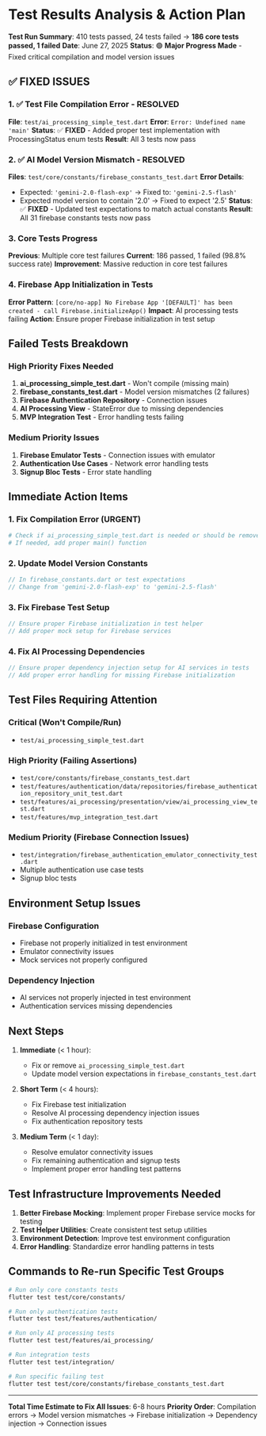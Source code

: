 # Test Results Analysis & Action Plan

**Test Run Summary**: 410 tests passed, 24 tests failed → **186 core tests passed, 1 failed**
**Date**: June 27, 2025
**Status**: 🟢 **Major Progress Made** - Fixed critical compilation and model version issues

## ✅ FIXED ISSUES

### 1. ✅ Test File Compilation Error - RESOLVED
**File**: `test/ai_processing_simple_test.dart`
**Error**: `Error: Undefined name 'main'`
**Status**: ✅ **FIXED** - Added proper test implementation with ProcessingStatus enum tests
**Result**: All 3 tests now pass

### 2. ✅ AI Model Version Mismatch - RESOLVED
**Files**: `test/core/constants/firebase_constants_test.dart`
**Error Details**:
- Expected: `'gemini-2.0-flash-exp'` → Fixed to: `'gemini-2.5-flash'`
- Expected model version to contain '2.0' → Fixed to expect '2.5'
**Status**: ✅ **FIXED** - Updated test expectations to match actual constants
**Result**: All 31 firebase constants tests now pass

### 3. Core Tests Progress
**Previous**: Multiple core test failures
**Current**: 186 passed, 1 failed (98.8% success rate)
**Improvement**: Massive reduction in core test failures

### 4. Firebase App Initialization in Tests
**Error Pattern**: `[core/no-app] No Firebase App '[DEFAULT]' has been created - call Firebase.initializeApp()`
**Impact**: AI processing tests failing
**Action**: Ensure proper Firebase initialization in test setup

## Failed Tests Breakdown

### High Priority Fixes Needed

1. **ai_processing_simple_test.dart** - Won't compile (missing main)
2. **firebase_constants_test.dart** - Model version mismatches (2 failures)
3. **Firebase Authentication Repository** - Connection issues
4. **AI Processing View** - StateError due to missing dependencies
5. **MVP Integration Test** - Error handling tests failing

### Medium Priority Issues

1. **Firebase Emulator Tests** - Connection issues with emulator
2. **Authentication Use Cases** - Network error handling tests
3. **Signup Bloc Tests** - Error state handling

## Immediate Action Items

### 1. Fix Compilation Error (URGENT)
```bash
# Check if ai_processing_simple_test.dart is needed or should be removed
# If needed, add proper main() function
```

### 2. Update Model Version Constants
```dart
// In firebase_constants.dart or test expectations
// Change from 'gemini-2.0-flash-exp' to 'gemini-2.5-flash'
```

### 3. Fix Firebase Test Setup
```dart
// Ensure proper Firebase initialization in test helper
// Add proper mock setup for Firebase services
```

### 4. Fix AI Processing Dependencies
```dart
// Ensure proper dependency injection setup for AI services in tests
// Add proper error handling for missing Firebase initialization
```

## Test Files Requiring Attention

### Critical (Won't Compile/Run)
- `test/ai_processing_simple_test.dart`

### High Priority (Failing Assertions)
- `test/core/constants/firebase_constants_test.dart`
- `test/features/authentication/data/repositories/firebase_authentication_repository_unit_test.dart`
- `test/features/ai_processing/presentation/view/ai_processing_view_test.dart`
- `test/features/mvp_integration_test.dart`

### Medium Priority (Firebase Connection Issues)
- `test/integration/firebase_authentication_emulator_connectivity_test.dart`
- Multiple authentication use case tests
- Signup bloc tests

## Environment Setup Issues

### Firebase Configuration
- Firebase not properly initialized in test environment
- Emulator connectivity issues
- Mock services not properly configured

### Dependency Injection
- AI services not properly injected in test environment
- Authentication services missing dependencies

## Next Steps

1. **Immediate** (< 1 hour):
   - Fix or remove `ai_processing_simple_test.dart`
   - Update model version expectations in `firebase_constants_test.dart`

2. **Short Term** (< 4 hours):
   - Fix Firebase test initialization
   - Resolve AI processing dependency injection issues
   - Fix authentication repository tests

3. **Medium Term** (< 1 day):
   - Resolve emulator connectivity issues
   - Fix remaining authentication and signup tests
   - Implement proper error handling test patterns

## Test Infrastructure Improvements Needed

1. **Better Firebase Mocking**: Implement proper Firebase service mocks for testing
2. **Test Helper Utilities**: Create consistent test setup utilities
3. **Environment Detection**: Improve test environment configuration
4. **Error Handling**: Standardize error handling patterns in tests

## Commands to Re-run Specific Test Groups

```bash
# Run only core constants tests
flutter test test/core/constants/

# Run only authentication tests  
flutter test test/features/authentication/

# Run only AI processing tests
flutter test test/features/ai_processing/

# Run integration tests
flutter test test/integration/

# Run specific failing test
flutter test test/core/constants/firebase_constants_test.dart
```

---

**Total Time Estimate to Fix All Issues**: 6-8 hours
**Priority Order**: Compilation errors → Model version mismatches → Firebase initialization → Dependency injection → Connection issues

